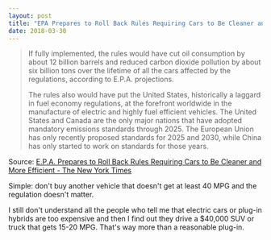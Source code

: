 ```yaml
---
layout: post
title: "EPA Prepares to Roll Back Rules Requiring Cars to Be Cleaner and More Efficient"
date: 2018-03-30
---
```


> If fully implemented, the rules would have cut oil consumption by about 12 billion barrels and reduced carbon dioxide pollution by about six billion tons over the lifetime of all the cars affected by the regulations, according to E.P.A. projections.
>
> The rules also would have put the United States, historically a laggard in fuel economy regulations, at the forefront worldwide in the manufacture of electric and highly fuel efficient vehicles. The United States and Canada are the only major nations that have adopted mandatory emissions standards through 2025. The European Union has only recently proposed standards for 2025 and 2030, while China has only started to work on standards for those years. 

Source: [E.P.A. Prepares to Roll Back Rules Requiring Cars to Be Cleaner and More Efficient - The New York Times](https://mobile.nytimes.com/2018/03/29/climate/epa-cafe-auto-pollution-rollback.html)

Simple: don't buy another vehicle that doesn't get at least 40 MPG and the regulation doesn't matter. 

I still don't understand all the people who tell me that electric cars or plug-in hybrids are too expensive and then I find out they drive a $40,000 SUV or truck that gets 15-20 MPG. That's way more than a reasonable plug-in.
